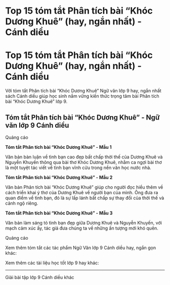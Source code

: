 # Top 15 tóm tắt Phân tích bài “Khóc Dương Khuê” (hay, ngắn nhất) - Cánh diều

# Top 15 tóm tắt Phân tích bài “Khóc Dương Khuê” (hay, ngắn nhất) - Cánh diều

Với tóm tắt Phân tích bài “Khóc Dương Khuê” Ngữ văn lớp 9 hay, ngắn nhất sách Cánh diều giúp học sinh nắm vững kiến thức trọng tâm bài Phân tích bài “Khóc Dương Khuê” lớp 9.

## Tóm tắt Phân tích bài “Khóc Dương Khuê” - Ngữ văn lớp 9 Cánh diều

Quảng cáo

**Tóm tắt Phân tích bài “Khóc Dương Khuê” - Mẫu 1**

Văn bản bàn luận về tình bạn cao đẹp bất chấp thời thế của Dương Khuê và Nguyễn Khuyến thông qua bài thơ Khóc Dương Khuê, nhằm ca ngợi bài thơ là một tuyệt tác viết về tình bạn vĩnh cửu trong nền văn học nước nhà.

**Tóm tắt Phân tích bài “Khóc Dương Khuê” - Mẫu 2**

Văn bản Phân tích bài “Khóc Dương Khuê” giúp cho người đọc hiểu thêm về cách triển khai ý thơ của Dương Khuê về người bạn của mình. Ông đưa ra quan điểm về tình bạn, đó là sự lấp lánh bất chấp sự thay đổi của thời thế và cảnh ngộ riêng. 

**Tóm tắt Phân tích bài “Khóc Dương Khuê” - Mẫu 3**

Văn bản làm sáng tỏ tình bạn đẹp giữa Dương Khuê và Nguyễn Khuyến, với mạch cảm xúc ấy, tác giả đưa chúng ta về những ấn tượng mới khó quên. 

Quảng cáo

Xem thêm tóm tắt các tác phẩm Ngữ Văn lớp 9 Cánh diều hay, ngắn gọn khác:

Xem thêm các tài liệu học tốt lớp 9 hay khác:

* * *

Giải bài tập lớp 9 Cánh diều khác
